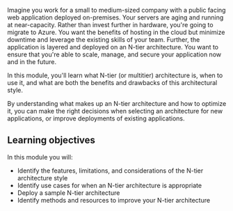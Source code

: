 Imagine you work for a small to medium-sized company with a public facing web application deployed on-premises. Your servers are aging and running at near-capacity. Rather than invest further in hardware, you're going to migrate to Azure. You want the benefits of hosting in the cloud but minimize downtime and leverage the existing skills of your team. Further, the application is layered and deployed on an N-tier architecture. You want to ensure that you're able to scale, manage, and secure your application now and in the future.

In this module, you'll learn what N-tier (or multitier) architecture is, when to use it, and what are both the benefits and drawbacks of this architectural style.

By understanding what makes up an N-tier architecture and how to optimize it, you can make the right decisions when selecting an architecture for new applications, or improve deployments of existing applications.

## Learning objectives

In this module you will:

- Identify the features, limitations, and considerations of the N-tier architecture style
- Identify use cases for when an N-tier architecture is appropriate
- Deploy a sample N-tier architecture
- Identify methods and resources to improve your N-tier architecture
